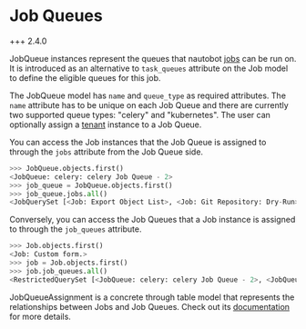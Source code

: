 # Job Queues

+++ 2.4.0

JobQueue instances represent the queues that nautobot [jobs](./index.md) can be run on. It is introduced as an alternative to `task_queues` attribute on the Job model to define the eligible queues for this job.

The JobQueue model has `name` and `queue_type` as required attributes. The `name` attribute has to be unique on each Job Queue and there are currently two supported queue types: "celery" and "kubernetes". The user can optionally assign a [tenant](../../core-data-model/tenancy/tenant.md) instance to a Job Queue.

You can access the Job instances that the Job Queue is assigned to through the `jobs` attribute from the Job Queue side.

```python
>>> JobQueue.objects.first()
<JobQueue: celery: celery Job Queue - 2>
>>> job_queue = JobQueue.objects.first()
>>> job_queue.jobs.all()
<JobQuerySet [<Job: Export Object List>, <Job: Git Repository: Dry-Run>, <Job: Git Repository: Sync>, <Job: Import Objects>, <Job: Logs Cleanup>, <Job: Refresh Dynamic Group Caches>]>
```

Conversely, you can access the Job Queues that a Job instance is assigned to through the `job_queues` attribute.

```python
>>> Job.objects.first()
<Job: Custom form.>
>>> job = Job.objects.first()
>>> job.job_queues.all()
<RestrictedQuerySet [<JobQueue: celery: celery Job Queue - 2>, <JobQueue: celery: celery Job Queue - 6>, <JobQueue: celery: default>]>
```

JobQueueAssignment is a concrete through table model that represents the relationships between Jobs and Job Queues. Check out its [documentation](./jobqueueassignment.md) for more details.
